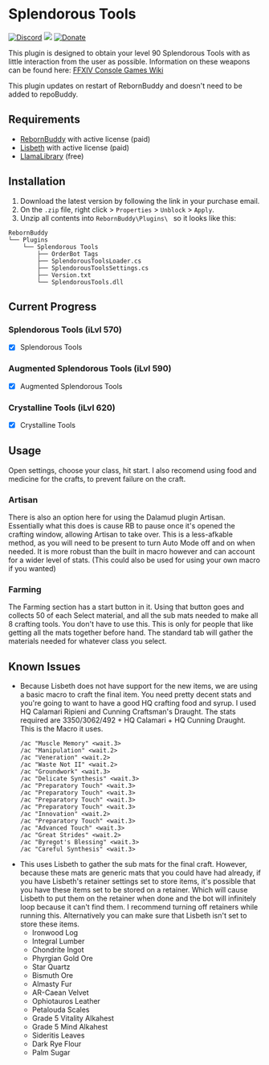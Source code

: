 # Splendorous Tools

[![Discord][3]][4]
[![](https://img.shields.io/static/v1?label=Sponsor&message=%E2%9D%A4&logo=GitHub&color=%23fe8e86)](https://github.com/sponsors/domesticwarlord86)
[![Donate][5]][6]

This plugin is designed to obtain your level 90 Splendorous Tools with as little interaction from the user as possible. Information on these weapons can be found here: [FFXIV Console Games Wiki](https://ffxiv.consolegameswiki.com/wiki/Splendorous_Tools)

This plugin updates on restart of RebornBuddy and doesn't need to be added to repoBuddy.
## Requirements

- [RebornBuddy][7] with active license (paid)
- [Lisbeth][9] with active license (paid)
- [LlamaLibrary][10] (free)

## Installation

1. Download the latest version by following the link in your purchase email.
2. On the `.zip` file, right click > `Properties` > `Unblock` > `Apply`.
3. Unzip all contents into `RebornBuddy\Plugins\ ` so it looks like this:

```
RebornBuddy
└── Plugins
    └── Splendorous Tools
        ├── OrderBot Tags
        ├── SplendorousToolsLoader.cs
        ├── SplendorousToolsSettings.cs
        ├── Version.txt
        └── SplendorousTools.dll
```

## Current Progress

### Splendorous Tools (iLvl 570)
- [x] Splendorous Tools

### Augmented Splendorous Tools (iLvl 590)
- [x] Augmented Splendorous Tools

### Crystalline Tools (iLvl 620)
- [x] Crystalline Tools

## Usage

Open settings, choose your class, hit start. I also recomend using food and medicine for the crafts, to prevent failure on the craft.

### Artisan
There is also an option here for using the Dalamud plugin Artisan. Essentially what this does is cause RB to pause once it's opened the crafting window, allowing Artisan to take over. This is a less-afkable method, as you will need to be present to turn Auto Mode off and on when needed. It is more robust than the built in macro however and can account for a wider level of stats. (This could also be used for using your own macro if you wanted)

### Farming
The Farming section has a start button in it. Using that button goes and collects 50 of each Select material, and all the sub mats needed to make all 8 crafting tools. You don't have to use this. This is only for people that like getting all the mats together before hand. The standard tab will gather the materials needed for whatever class you select.

## Known Issues

- Because Lisbeth does not have support for the new items, we are using a basic macro to craft the final item. You need pretty decent stats and you're going to want to have a good HQ crafting food and syrup. I used HQ Calamari Ripieni and Cunning Craftsman's Draught. The stats required are 3350/3062/492 + HQ Calamari + HQ Cunning Draught. This is the Macro it uses.
    ```
    /ac "Muscle Memory" <wait.3>
    /ac "Manipulation" <wait.2>
    /ac "Veneration" <wait.2>
    /ac "Waste Not II" <wait.2>
    /ac "Groundwork" <wait.3>
    /ac "Delicate Synthesis" <wait.3>
    /ac "Preparatory Touch" <wait.3>
    /ac "Preparatory Touch" <wait.3>
    /ac "Preparatory Touch" <wait.3>
    /ac "Preparatory Touch" <wait.3>
    /ac "Innovation" <wait.2>
    /ac "Preparatory Touch" <wait.3>
    /ac "Advanced Touch" <wait.3>
    /ac "Great Strides" <wait.2>
    /ac "Byregot's Blessing" <wait.3>
    /ac "Careful Synthesis" <wait.3>
    ```
- This uses Lisbeth to gather the sub mats for the final craft. However, because these mats are generic mats that you could have had already, if you have Lisbeth's retainer settings set to store items, it's possible that you have these items set to be stored on a retainer. Which will cause Lisbeth to put them on the retainer when done and the bot will infinitely loop because it can't find them. I recommend turning off retainers while running this. Alternatively you can make sure that Lisbeth isn't set to store these items.
  - Ironwood Log
  - Integral Lumber
  - Chondrite Ingot
  - Phyrgian Gold Ore
  - Star Quartz
  - Bismuth Ore
  - Almasty Fur
  - AR-Caean Velvet
  - Ophiotauros Leather
  - Petalouda Scales
  - Grade 5 Vitality Alkahest
  - Grade 5 Mind Alkahest
  - Sideritis Leaves
  - Dark Rye Flour
  - Palm Sugar



[3]: https://img.shields.io/badge/Discord-7389D8?logo=discord&logoColor=ffffff&labelColor=6A7EC2
[4]: https://discord.gg/CucSWEhJSZ "Discord"
[5]: https://shields.io/badge/-Buy%20me%20a%20coffee-FF5E5B?logo=kofi&logoColor=ffffff&labelColor=FF5E5B
[6]: https://ko-fi.com/domesticwarlord86 "Donate via Ko-Fi"
[7]: https://www.rebornbuddy.com/ "RebornBuddy"
[8]: https://github.com/LlamaMagic/ExBuddy "ExBuddy"
[9]: https://www.siune.io/ "Lisbeth"
[10]: https://github.com/nt153133/__LlamaLibrary "LlamaLibrary"
[11]: https://discord.gg/rDsFbKr "Magitek Discord"
[12]: https://github.com/Zimgineering/repoBuddy "RepoBuddy"